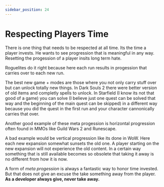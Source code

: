 ```yaml
---
sidebar_position: 24
---
```


# Respecting Players Time

There is one thing that needs to be respected at all time. Its the time a player invests. He wants to see progression that is meaningful in any way. Resetting the progession of a player insits long term hate.

Roguelites do it right because here each run results in progession that carries over to each new run. 

The best new game + modes are those where you not only carry stuff over but can unlock totally new things. In Dark Souls 2 there were better version of old items and completly spells to unlock. In Starfield (I know its not that good of a game) you can solve (I believe just one quest can be solved that way and the beginning of the main quest can be skipped) in a different way because you did the quest in the first run and your character cannonically carries that over.

Another good example of these meta progession is horizontal progression often found in MMOs like Guild Wars 2 and Runescape.

A bad example would be vertical progression like its done in WoW. Here each new expansion somewhat sunsets the old one. A player starting on the new expansion will not experience the old content. In a certain way something that is still available becomes so obsolete that taking it away is no different from how it is now.

A form of *meta progession* is always a fantastic way to honor time invested. But that does not give an excuse the take something away from the player. **As a developer always give, never take away.**